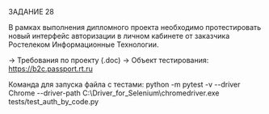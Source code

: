ЗАДАНИЕ 28

В рамках выполнения дипломного проекта необходимо протестировать новый интерфейс авторизации 
в личном кабинете от заказчика Ростелеком Информационные Технологии. 

→ Требования по проекту (.doc)
→ Объект тестирования: https://b2c.passport.rt.ru

Команда для запуска файла с тестами:
python -m pytest -v --driver Chrome --driver-path C:\Driver_for_Selenium\chromedriver.exe tests/test_auth_by_code.py